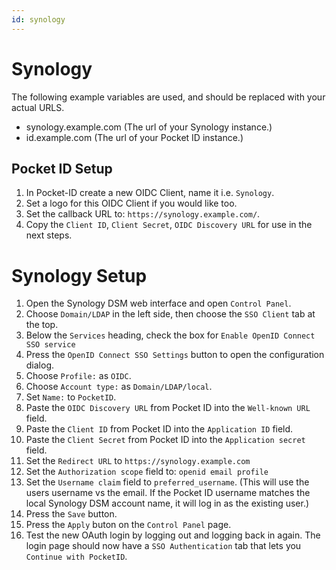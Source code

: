 ```yaml
---
id: synology
---
```


# Synology

The following example variables are used, and should be replaced with your actual URLS.

- synology.example.com (The url of your Synology instance.)
- id.example.com (The url of your Pocket ID instance.)

## Pocket ID Setup

1. In Pocket-ID create a new OIDC Client, name it i.e. `Synology`.
2. Set a logo for this OIDC Client if you would like too.
3. Set the callback URL to: `https://synology.example.com/`.
4. Copy the `Client ID`, `Client Secret`, `OIDC Discovery URL` for use in the next steps.

# Synology Setup

1. Open the Synology DSM web interface and open `Control Panel`.
2. Choose `Domain/LDAP` in the left side, then choose the `SSO Client` tab at the top.
3. Below the `Services` heading, check the box for `Enable OpenID Connect SSO service`
4. Press the `OpenID Connect SSO Settings` button to open the configuration dialog.
5. Choose `Profile:` as `OIDC`.
6. Choose `Account type:` as `Domain/LDAP/local`.
7. Set `Name:` to `PocketID`.
8. Paste the `OIDC Discovery URL` from Pocket ID into the `Well-known URL` field.
9. Paste the `Client ID` from Pocket ID into the `Application ID` field.
10. Paste the `Client Secret` from Pocket ID into the `Application secret` field.
11. Set the `Redirect URL` to `https://synology.example.com`
12. Set the `Authorization scope` field to: `openid email profile`
13. Set the `Username claim` field to `preferred_username`. (This will use the users username vs the email. If the Pocket ID username matches the local Synology DSM account name, it will log in as the existing user.)
14. Press the `Save` button.
15. Press the `Apply` buton on the `Control Panel` page.
16. Test the new OAuth login by logging out and logging back in again. The login page should now have a `SSO Authentication` tab that lets you `Continue with PocketID`.
